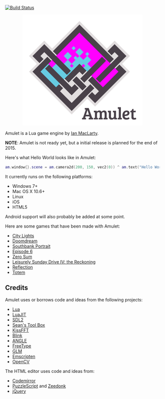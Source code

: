 [![Build Status](https://travis-ci.org/ianmaclarty/amulet.svg?branch=master)](https://travis-ci.org/ianmaclarty/amulet)

<p align="center"><img src="logo.png"/></p>

Amulet is a Lua game engine by [Ian MacLarty](http://ianmaclarty.com).

**NOTE**: Amulet is not ready yet, but a initial release is planned for the end of 2015.

Here's what Hello World looks like in Amulet:

```lua
am.window{}.scene = am.camera2d(200, 150, vec2(0)) ^ am.text("Hello World!")
```

It currently runs on the following platforms:

- Windows 7+
- Mac OS X 10.6+
- Linux
- iOS
- HTML5

Android support will also probably be added at some point.

Here are some games that have been made with Amulet:

- [City Lights](http://ianmaclarty.itch.io/city-lights)
- [Doomdream](http://ianmaclarty.itch.io/doomdream)
- [Southbank Portrait](http://ianmaclarty.itch.io/southbank-portrait)
- [Episode 6](http://forum.makega.me/t/chain-game-2-schedule-games/1483/66?u=muclorty)
- [Zero Sum](http://ianmaclarty.itch.io/zero-sum)
- [Leisurely Sunday Drive IV: the Reckoning](http://gamejolt.com/games/leisurely-sunday-drive-iv-the-reckoning/80716)
- [Reflection](http://ianmaclarty.itch.io/reflection)
- [Totem](http://ludumdare.com/compo/ludum-dare-33/?action=preview&uid=20641)

## Credits

Amulet uses or borrows code and ideas from the following projects:

- [Lua](http://lua.org)
- [LuaJIT](http://luajit.org/)
- [SDL2](https://www.libsdl.org)
- [Sean's Tool Box](https://github.com/nothings/stb)
- [KissFFT](http://sourceforge.net/projects/kissfft/)
- [Blink](http://www.chromium.org/blink)
- [ANGLE](https://code.google.com/p/angleproject/)
- [FreeType](http://www.freetype.org/)
- [GLM](http://glm.g-truc.net)
- [Emscripten](http://emscripten.org)
- [OpenCV](http://opencv.org/)

The HTML editor uses code and ideas from:

- [Codemirror](https://codemirror.net/)
- [PuzzleScript](https://github.com/increpare/PuzzleScript) and [Zeedonk](https://github.com/increpare/zeedonk)
- [jQuery](https://jquery.com/)



